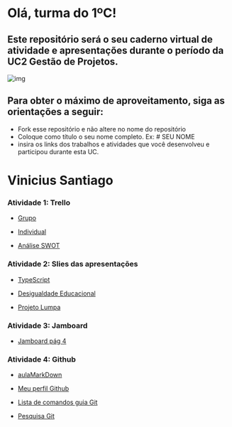 # Olá, turma do 1ºC! 
## Este repositório será o seu caderno virtual de atividade e apresentações durante o período da UC2 Gestão de Projetos. 

![img](https://blog.acelerato.com/wp-content/uploads/2020/08/5-beneficios-da-gesta%CC%83o-de-projetos-para-a-sua-empresa-1200x640.png)

## Para obter o máximo de aproveitamento, siga as orientações a seguir:

- Fork esse repositório e não altere no nome do repositório
- Coloque como título o seu nome completo. Ex: # SEU NOME
- insira os links dos trabalhos e atividades que você desenvolveu e participou durante esta UC.

# Vinicius Santiago 

### Atividade 1: Trello 

- [Grupo](https://trello.com/invite/b/ksOulXjE/ATTI08e3299bc375c15dd8b9fc4fff8340005538AA66/gerenciamento-de-projetos)

- [Individual](https://trello.com/invite/b/2COx4mHc/ATTIb601bd2c2ef66af0f22689c064d427d7169C21FD/minhas-metas)

- [Análise SWOT](https://trello.com/invite/b/3dmfpsRr/ATTIe48c5da65111407e64cc543ebb225920833E6581/analise-swot)

### Atividade 2: Slies das apresentações 

- [TypeScript](https://www.canva.com/design/DAGEjUJ54Pc/feL3I6NAOpKGJy6lopU_aQ/edit?utm_content=DAGEjUJ54Pc&utm_campaign=designshare&utm_medium=link2&utm_source=sharebutton)

- [Desigualdade Educacional](https://www.canva.com/design/DAGCftOYqqE/8G3B1KvdvNL7KPCk9UtNjQ/edit?utm_content=DAGCftOYqqE&utm_campaign=designshare&utm_medium=link2&utm_source=sharebutton)

- [Projeto Lumpa](https://www.canva.com/design/DAF_bLnGSK4/p9fxuDENI0sjXQSSfqjGug/edit?utm_content=DAF_bLnGSK4&utm_campaign=designshare&utm_medium=link2&utm_source=sharebutton)

### Atividade 3: Jamboard 

- [Jamboard pág 4](https://jamboard.google.com/d/1Ut8wDbnIH7GpiVwseM6Gh1TIv49w-9JjZaFDmJAzXjc/edit?usp=sharing)

### Atividade 4: Github

- [aulaMarkDown](https://github.com/ViniSantiago14/aulaMarkdown)

- [Meu perfil Github](https://github.com/ViniSantiago14/ViniSantiago14?tab=readme-ov-file)

- [Lista de comandos guia Git](https://github.com/ViniSantiago14/AV1/blob/main/vn14/guiaGit.md)

- [Pesquisa Git](https://github.com/ViniSantiago14/AV1/blob/main/pesquisa-vinicius.md)
